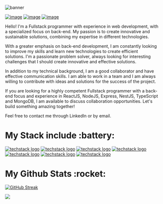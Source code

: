 ![banner](https://github.com/jardeylsonJacinto/JardeylsonJacinto/assets/93053356/4473d112-2767-4140-8a5d-516aa16ca135)

[![image](https://img.shields.io/badge/LinkedIn-0077B5?style=for-the-badge&logo=linkedin&logoColor=white)](https://www.linkedin.com/in/jardeylson-jacinto-769769156)
[![image](https://img.shields.io/badge/Instagram-E4405F?style=for-the-badge&logo=instagram&logoColor=white)](https://www.instagram.com/jardeylsonjacinto/)
[![image](https://img.shields.io/badge/Gmail-D14836?style=for-the-badge&logo=gmail&logoColor=white)](jardeylsong.m@gmail.com)

Hello! I'm a Fullstack programmer with experience in web development, with a specialized focus on back-end. My passion is to create innovative and sustainable solutions, combining my expertise in different technologies.

With a greater emphasis on back-end development, I am constantly looking to improve my skills and learn new technologies to create efficient solutions. I'm a passionate problem solver, always looking for interesting challenges that I should create innovative and effective solutions.

In addition to my technical background, I am a good collaborator and have effective communication skills. I am able to work in a team and I am always willing to contribute with ideas and solutions for the success of the project.

If you are looking for a highly competent Fullstack programmer with a back-end focus and experience in ReactJS, NodeJS, Express, NestJS, TypeScript and MongoDB, I am available to discuss collaboration opportunities. Let's build something amazing together!

Feel free to contact me through LinkedIn or by email.

<div>
  <h1>My Stack include :battery:</h1>

  [![techstack logo](https://readme-components.vercel.app/api?component=logo&fill=black&logo=html5&svgfill=ec6231)](https://github.com/harish-sethuraman/readme-components)
  [![techstack logo](https://readme-components.vercel.app/api?component=logo&fill=black&logo=css3&svgfill=028dd1)](https://github.com/harish-sethuraman/readme-components)
  [![techstack logo](https://readme-components.vercel.app/api?component=logo&fill=black&logo=javascript&svgfill=f6df1c)](https://github.com/harish-sethuraman/readme-components)
  [![techstack logo](https://readme-components.vercel.app/api?component=logo&fill=black&logo=typescript&svgfill=1976D2)](https://github.com/harish-sethuraman/readme-components)
  [![techstack logo](https://readme-components.vercel.app/api?component=logo&fill=black&logo=react&svgfill=15d8fe&animation=spin)](https://github.com/harish-sethuraman/readme-components)
  [![techstack logo](https://readme-components.vercel.app/api?component=logo&fill=black&logo=node.js&svgfill=659b60)](https://github.com/harish-sethuraman/readme-components)
  [![techstack logo](https://readme-components.vercel.app/api?component=logo&fill=black&logo=MongoDb&svgfill=4CAF50)](https://github.com/harish-sethuraman/readme-components)

</div>

<div>
  <h1>My Github Stats :rocket:</h1>

[![GitHub Streak](http://github-readme-streak-stats.herokuapp.com?user=jardeylsonJacinto&theme=dracula&date_format=j%20M%5B%20Y%5D&card_width=400)](https://git.io/streak-stats)

<a href="https://github.com/jardeylsonJacinto/convoychat">
  <img align="center" src="https://github-readme-stats.vercel.app/api/top-langs/?username=jardeylsonJacinto&theme=dracula&layout=compact&langs_count=8&card_width=400" />
</a>
</div>


